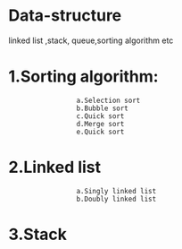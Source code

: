 # Data-structure
linked list ,stack, queue,sorting algorithm etc
# 1.Sorting algorithm:
                     a.Selection sort
                     b.Bubble sort
                     c.Quick sort
                     d.Merge sort
                     e.Quick sort

# 2.Linked list      
                     a.Singly linked list
                     b.Doubly linked list
# 3.Stack

